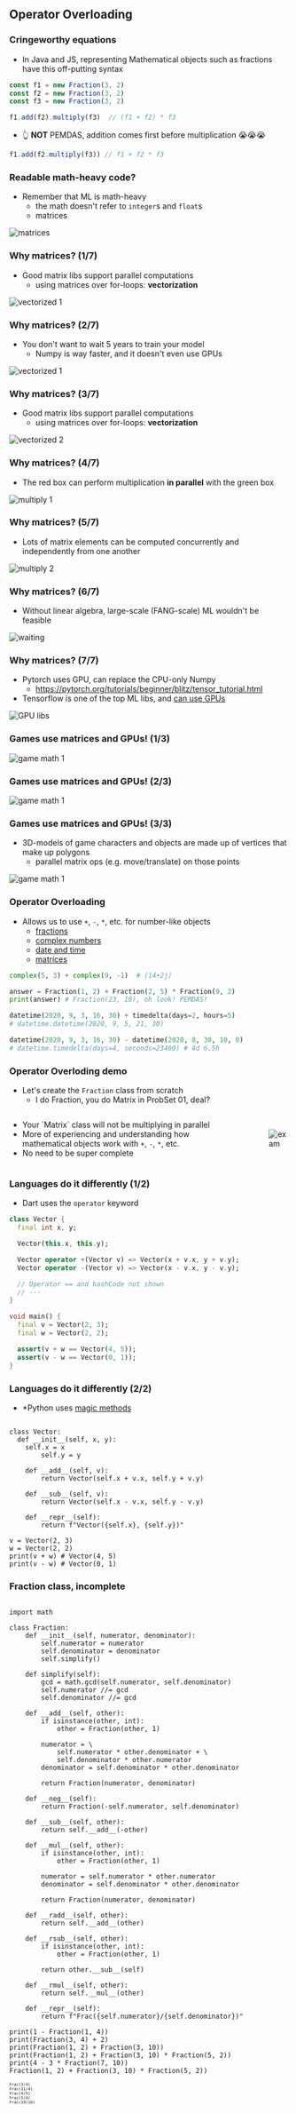 Operator Overloading
--------------------



### Cringeworthy equations

* In Java and JS, representing Mathematical objects such as fractions have this off-putting syntax

```js
const f1 = new Fraction(3, 2)
const f2 = new Fraction(3, 2)
const f3 = new Fraction(3, 2)

f1.add(f2).multiply(f3)  // (f1 + f2) * f3
```

* 👆 **NOT** PEMDAS, addition comes first before multiplication 😭😭😭

```js
f1.add(f2.multiply(f3)) // f1 + f2 * f3
```



### Readable math-heavy code?

* Remember that ML is math-heavy
  - the math doesn't refer to `integer`s and `float`s
  + matrices

![matrices](images/matrices.jpg)



### Why matrices? (1/7)

* Good matrix libs support parallel computations
  - using matrices over for-loops: __vectorization__

![vectorized 1](images/vectorization-2.png)



### Why matrices? (2/7)

* You don't want to wait 5 years to train your model
  - Numpy is way faster, and it doesn't even use GPUs

![vectorized 1](images/vectorization-1.png)



### Why matrices? (3/7)

* Good matrix libs support parallel computations
  - using matrices over for-loops: __vectorization__

![vectorized 2](images/vectorization-2.png)



### Why matrices? (4/7)

* The red box can perform multiplication **in parallel** with the green box

![multiply 1](images/matrix-multiply.jpeg)



### Why matrices? (5/7)

* Lots of matrix elements can be computed concurrently and independently from one another

![multiply 2](images/matrices.jpg)



### Why matrices? (6/7)

* Without linear algebra, large-scale (FANG-scale) ML wouldn't be feasible

![waiting](images/waiting.jpg)



### Why matrices? (7/7)

* Pytorch uses GPU, can replace the CPU-only Numpy
  - https://pytorch.org/tutorials/beginner/blitz/tensor_tutorial.html
* Tensorflow is one of the top ML libs, and [can use GPUs](https://www.tensorflow.org/install/gpu)

![GPU libs](images/gpu-libs.png)



### Games use matrices and GPUs! (1/3)

![game math 1](images/game-math-1.png)



### Games use matrices and GPUs! (2/3)

![game math 1](images/game-math-2.png)



### Games use matrices and GPUs! (3/3)

* 3D-models of game characters and objects are made up of vertices that make up polygons
  - parallel matrix ops (e.g. move/translate) on those points

![game math 1](images/game-math-3.png)



### Operator Overloading

* Allows us to use `+`, `-`, `*`, etc. for number-like objects
  - [fractions](https://docs.python.org/3.8/library/fractions.html)
  - [complex numbers](https://docs.python.org/3.8/library/cmath.html)
  - [date and time]()
  - [matrices](https://numpy.org/doc/stable/user/quickstart.html#basic-operations)

```python
complex(5, 3) + complex(9, -1)  # (14+2j)

answer = Fraction(1, 2) + Fraction(2, 5) * Fraction(9, 2)
print(answer) # Fraction(23, 10), oh look! PEMDAS!

datetime(2020, 9, 3, 16, 30) + timedelta(days=2, hours=5)
# datetime.datetime(2020, 9, 5, 21, 30)

datetime(2020, 9, 3, 16, 30) - datetime(2020, 8, 30, 10, 0)
# datetime.timedelta(days=4, seconds=23400) # 4d 6.5h
```



### Operator Overloding demo

* Let's create the `Fraction` class from scratch
  * I do Fraction, you do Matrix in ProbSet 01, deal?

<div style="display: flex; align-items: center; justify-content: center">
  <div style="margin-right: 64px">
    <ul>
      <li>Your `Matrix` class will not be multiplying in parallel</li>
      <li>
        More of experiencing and understanding how mathematical objects work with
        <code>+</code>, <code>-</code>, <code>*</code>, etc.
      </li>
      <li>No need to be super complete</li>
    </ul>
  </div>
  <img alt="exam" src="images/circuits.jpg">
</div>



### Languages do it differently (1/2)

* Dart uses the `operator` keyword

```dart [1-11 | 6-7 | 12-19 | 17-18]
class Vector {
  final int x, y;

  Vector(this.x, this.y);

  Vector operator +(Vector v) => Vector(x + v.x, y + v.y);
  Vector operator -(Vector v) => Vector(x - v.x, y - v.y);

  // Operator == and hashCode not shown
  // ···
}

void main() {
  final v = Vector(2, 3);
  final w = Vector(2, 2);

  assert(v + w == Vector(4, 5));
  assert(v - w == Vector(0, 1));
}
```



### Languages do it differently (2/2)

* *Python uses [magic methods](https://medium.com/fintechexplained/advanced-python-what-are-magic-methods-d21891cf9a08)

<pre><code class="hljs python" data-trim data-line-numbers="1-13 | 6-10 | 15-18 | 17-18">
class Vector:
  def __init__(self, x, y):
    self.x = x
        self.y = y

    def __add__(self, v):
        return Vector(self.x + v.x, self.y + v.y)

    def __sub__(self, v):
        return Vector(self.x - v.x, self.y - v.y)

    def __repr__(self):
        return f"Vector({self.x}, {self.y})"

v = Vector(2, 3)
w = Vector(2, 2)
print(v + w) # Vector(4, 5)
print(v - w) # Vector(0, 1)
</code></pre>



### Fraction class, incomplete

<pre><code class="hljs python" data-trim data-line-numbers="1-7 | 9-12 | 14-23 | 25-26 | 28-29 | 31-38 | 40-50 | 52-53 | 55-60">
import math

class Fraction:
    def __init__(self, numerator, denominator):
        self.numerator = numerator
        self.denominator = denominator
        self.simplify()

    def simplify(self):
        gcd = math.gcd(self.numerator, self.denominator)
        self.numerator //= gcd
        self.denominator //= gcd

    def __add__(self, other):
        if isinstance(other, int):
            other = Fraction(other, 1)

        numerator = \
            self.numerator * other.denominator + \
            self.denominator * other.numerator
        denominator = self.denominator * other.denominator

        return Fraction(numerator, denominator)

    def __neg__(self):
        return Fraction(-self.numerator, self.denominator)

    def __sub__(self, other):
        return self.__add__(-other)

    def __mul__(self, other):
        if isinstance(other, int):
            other = Fraction(other, 1)

        numerator = self.numerator * other.numerator
        denominator = self.denominator * other.denominator

        return Fraction(numerator, denominator)

    def __radd__(self, other):
        return self.__add__(other)

    def __rsub__(self, other):
        if isinstance(other, int):
            other = Fraction(other, 1)

        return other.__sub__(self)

    def __rmul__(self, other):
        return self.__mul__(other)

    def __repr__(self):
        return f"Frac({self.numerator}/{self.denominator})"

print(1 - Fraction(1, 4))
print(Fraction(3, 4) + 2)
print(Fraction(1, 2) + Fraction(3, 10))
print(Fraction(1, 2) + Fraction(3, 10) * Fraction(5, 2))
print(4 - 3 * Fraction(7, 10))
Fraction(1, 2) + Fraction(3, 10) * Fraction(5, 2))
</code></pre>

<pre style="font-size: 0.5em">
Frac(3/4)
Frac(11/4)
Frac(4/5)
Frac(5/4)
Frac(19/10)
</pre>